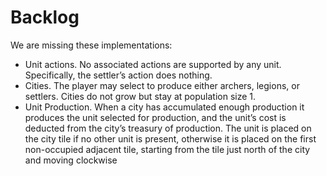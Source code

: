# Backlog
We are missing these implementations:

* Unit actions. No associated actions are supported by any unit. Specifically, the settler’s action does nothing.
* Cities. The player may select to produce either archers, legions, or settlers. Cities do not grow but stay at population size 1. 
* Unit Production. When a city has accumulated enough production it produces the unit selected for production, and the unit’s cost is deducted from the city’s treasury of production. The unit is placed on the city tile if no other unit is present, otherwise it is placed on the first non-occupied adjacent tile, starting from the tile just north of the city and moving clockwise